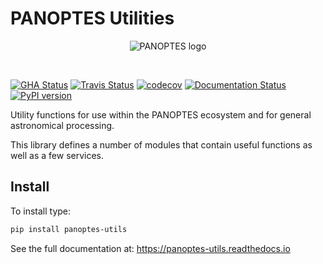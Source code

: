 PANOPTES Utilities
==================

<p align="center">
<img src="https://projectpanoptes.org/uploads/2018/12/16/pan-logo.png" alt="PANOPTES logo" />  
</p>
<br>

[![GHA Status](https://img.shields.io/endpoint.svg?url=https%3A%2F%2Factions-badge.atrox.dev%2Fpanoptes%2Fpanoptes-utils%2Fbadge%3Fref%3Ddevelop&style=flat)](https://actions-badge.atrox.dev/panoptes/panoptes-utils/goto?ref=develop) [![Travis Status](https://travis-ci.com/panoptes/panoptes-utils.svg?branch=develop)](https://travis-ci.com/panoptes/panoptes-utils) [![codecov](https://codecov.io/gh/panoptes/panoptes-utils/branch/develop/graph/badge.svg)](https://codecov.io/gh/panoptes/panoptes-utils) [![Documentation Status](https://readthedocs.org/projects/panoptes-utils/badge/?version=latest)](https://panoptes-utils.readthedocs.io/en/latest/?badge=latest) [![PyPI version](https://badge.fury.io/py/panoptes-utils.svg)](https://badge.fury.io/py/panoptes-utils)

Utility functions for use within the PANOPTES ecosystem and for general astronomical processing.

This library defines a number of modules that contain useful functions as well as a few services.

Install
-------

To install type:

```bash
pip install panoptes-utils
```
   
See the full documentation at: https://panoptes-utils.readthedocs.io
